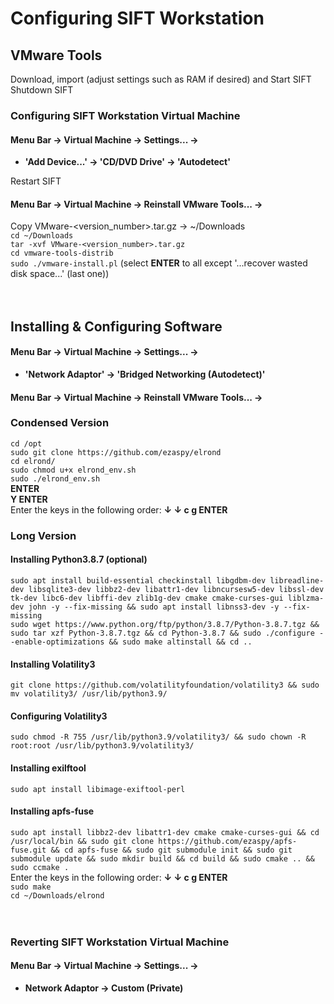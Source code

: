 # Configuring SIFT Workstation
## VMware Tools
Download, import (adjust settings such as RAM if desired) and Start SIFT<br>
Shutdown SIFT<br>

### Configuring SIFT Workstation Virtual Machine
#### **Menu Bar -> Virtual Machine -> Settings... ->**
* **'Add Device...' -> 'CD/DVD Drive' -> 'Autodetect'**<br>

Restart SIFT<br>
#### **Menu Bar -> Virtual Machine -> Reinstall VMware Tools... ->**

Copy VMware-<version_number>.tar.gz -> ~/Downloads<br>
`cd ~/Downloads`<br>
`tar -xvf VMware-<version_number>.tar.gz`<br>
`cd vmware-tools-distrib`<br>
`sudo ./vmware-install.pl` (select **ENTER** to all except '...recover wasted disk space...' (last one))<br><br><br>

## Installing & Configuring Software
#### **Menu Bar -> Virtual Machine -> Settings... ->**
* **'Network Adaptor' -> 'Bridged Networking (Autodetect)'**<br>
#### **Menu Bar -> Virtual Machine -> Reinstall VMware Tools... ->**
### Condensed Version
`cd /opt`<br>
`sudo git clone https://github.com/ezaspy/elrond`<br>
`cd elrond/`<br>
`sudo chmod u+x elrond_env.sh`<br>
`sudo ./elrond_env.sh`<br>
**ENTER**<br>
**Y ENTER**<br>
Enter the keys in the following order: **&darr; &darr; c g ENTER**<br>

### Long Version
#### Installing Python3.8.7 (optional)
`sudo apt install build-essential checkinstall libgdbm-dev libreadline-dev libsqlite3-dev libbz2-dev libattr1-dev libncursesw5-dev libssl-dev tk-dev libc6-dev libffi-dev zlib1g-dev cmake cmake-curses-gui liblzma-dev john -y --fix-missing && sudo apt install libnss3-dev -y --fix-missing`<br>
`sudo wget https://www.python.org/ftp/python/3.8.7/Python-3.8.7.tgz && sudo tar xzf Python-3.8.7.tgz && cd Python-3.8.7 && sudo ./configure --enable-optimizations && sudo make altinstall && cd ..`
#### Installing Volatility3
`git clone https://github.com/volatilityfoundation/volatility3 && sudo mv volatility3/ /usr/lib/python3.9/`
#### Configuring Volatility3
`sudo chmod -R 755 /usr/lib/python3.9/volatility3/ && sudo chown -R root:root /usr/lib/python3.9/volatility3/`
#### Installing exilftool
`sudo apt install libimage-exiftool-perl`
#### Installing apfs-fuse
`sudo apt install libbz2-dev libattr1-dev cmake cmake-curses-gui && cd /usr/local/bin && sudo git clone https://github.com/ezaspy/apfs-fuse.git && cd apfs-fuse && sudo git submodule init && sudo git submodule update && sudo mkdir build && cd build && sudo cmake .. && sudo ccmake .`<br>
Enter the keys in the following order: **&darr; &darr; c g ENTER**<br>
`sudo make`<br>
`cd ~/Downloads/elrond`<br><br><br>

### Reverting SIFT Workstation Virtual Machine
#### **Menu Bar -> Virtual Machine -> Settings... ->**
* **Network Adaptor -> Custom (Private)**<br><br><br>

